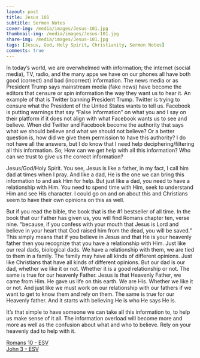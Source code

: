 ```yaml
---
layout: post
title: Jesus 101
subtitle: Sermon Notes
cover-img: /media/images/Jesus-101.jpg
thumbnail-img: /media/images/Jesus-101.jpg
share-img: /media/images/Jesus-101.jpg
tags: [Jesus, God, Holy Spirit, Christianity, Sermon Notes]
comments: true
---
```


In today’s world, we are overwhelmed with information; the internet (social media), TV, radio, and the many apps we have on our phones all have both good (correct) and bad (incorrect) information. The news media or as President Trump says mainstream media (fake news) have become the editors that censure or spin information the way they want us to hear it. An example of that is Twitter banning President Trump. Twitter is trying to censure what the President of the United States wants to tell us. Facebook is putting warnings that say “False Information” on what you and I say on their platform if it does not align with what Facebook wants us to see and believe. When did Twitter and Facebook become the authority that says what we should believe and what we should not believe? Or a better question is, how did we give them permission to have this authority? I do not have all the answers, but I do know that I need help deciphering/filtering all this information. So; How can we get help with all this information? Who can we trust to give us the correct information?

Jesus/God/Holy Spirit. You see, Jesus is like a father, in my fact, I call him dad at times when I pray. And like a dad, He is the one we can bring this information to and ask Him for help. But just like a dad, you need to have a relationship with Him. You need to spend time with Him, seek to understand Him and see His character. I could go on and on about this and Christians seem to have their own opinions on this as well.

But if you read the bible, the book that is the #1 bestseller of all time. In the book that our Father has given us, you will find Romans chapter ten, verse nine. “because, if you confess with your mouth that Jesus is Lord and believe in your heart that God raised him from the dead, you will be saved.” This simply means that if you believe in Jesus and that He is your heavenly father then you recognize that you have a relationship with Him. Just like our real dads, biological dads. We have a relationship with them, we are tied to them in a family. The family may have all kinds of different opinions. Just like Christians that have all kinds of different opinions. But our dad is our dad, whether we like it or not. Whether it is a good relationship or not. The same is true for our heavenly Father. Jesus is that Heavenly Father, we came from Him. He gave us life on this earth. We are His. Whether we like it or not. And just like we must work on our relationship with our fathers if we want to get to know them and rely on them. The same is true for our Heavenly father. And it starts with believing He is who He says He is.

It’s that simple to have someone we can take all this information to, to help us make sense of it all. The information overload will become more and more as well as the confusion about what and who to believe. Rely on your heavenly dad to help with it.

[Romans 10 - ESV](https://my.bible.com/bible/59/ROM.10.esv)   
[John 3 - ESV](https://my.bible.com/bible/59/JHN.3.esv)   